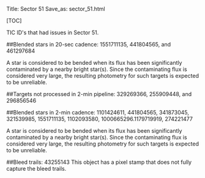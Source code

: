 Title: Sector 51
Save_as: sector_51.html

[TOC]

TIC ID's that had issues in Sector 51.

##Blended stars in 20-sec cadence:
1551711135, 441804565, and 461297684

A star is considered to be bended when its flux has been significantly contaminated by a nearby bright star(s). Since the contaminating flux is considered very large, the resulting photometry for such targets is expected to be unreliable.

##Targets not processed in 2-min pipeline:
329269366, 255909448, and 296856546

##Blended stars in 2-min cadence:
1101424611, 441804565, 341873045, 321539985, 1551711135, 1102093580, 1000665296.1179719919, 274221477

A star is considered to be bended when its flux has been significantly contaminated by a nearby bright star(s). Since the contaminating flux is considered very large, the resulting photometry for such targets is expected to be unreliable.

##Bleed trails:
43255143
This object has a pixel stamp that does not fully capture the bleed trails.

